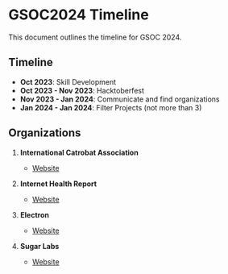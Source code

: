 # GSOC2024 Timeline

This document outlines the timeline for GSOC 2024.

## Timeline

- **Oct 2023**: Skill Development
- **Oct 2023 - Nov 2023**: Hacktoberfest
- **Nov 2023 - Jan 2024**: Communicate and find organizations
- **Jan 2024 - Jan 2024**: Filter Projects (not more than 3)

## Organizations

1. **International Catrobat Association**
   - [Website](https://summerofcode.withgoogle.com/archive/2022/organizations/international-catrobat-association)

2. **Internet Health Report**
   - [Website](https://summerofcode.withgoogle.com/archive/2022/organizations/internet-health-report)

3. **Electron**
   - [Website](https://summerofcode.withgoogle.com/archive/2022/organizations/electron)

4. **Sugar Labs**
   - [Website](https://summerofcode.withgoogle.com/archive/2022/organizations/sugar-labs)

